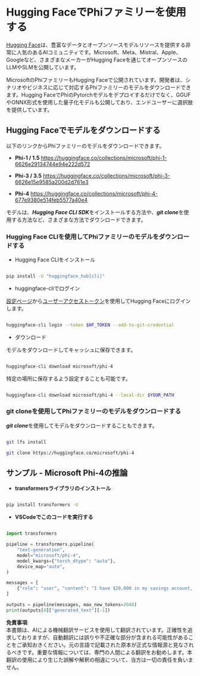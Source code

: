 # **Hugging FaceでPhiファミリーを使用する**

[Hugging Face](https://huggingface.co/)は、豊富なデータとオープンソースモデルリソースを提供する非常に人気のあるAIコミュニティです。Microsoft、Meta、Mistral、Apple、Googleなど、さまざまなメーカーがHugging Faceを通じてオープンソースのLLMやSLMを公開しています。

MicrosoftのPhiファミリーもHugging Faceで公開されています。開発者は、シナリオやビジネスに応じて対応するPhiファミリーのモデルをダウンロードできます。Hugging FaceでPhiのPytorchモデルをデプロイするだけでなく、GGUFやONNX形式を使用した量子化モデルも公開しており、エンドユーザーに選択肢を提供しています。

## **Hugging Faceでモデルをダウンロードする**

以下のリンクからPhiファミリーのモデルをダウンロードできます。

- **Phi-1 / 1.5** https://huggingface.co/collections/microsoft/phi-1-6626e29134744e94e222d572

- **Phi-3 / 3.5** https://huggingface.co/collections/microsoft/phi-3-6626e15e9585a200d2d761e3

- **Phi-4** https://huggingface.co/collections/microsoft/phi-4-677e9380e514feb5577a40e4

モデルは、***Hugging Face CLI SDK***をインストールする方法や、***git clone***を使用する方法など、さまざまな方法でダウンロードできます。

### **Hugging Face CLIを使用してPhiファミリーのモデルをダウンロードする**

- Hugging Face CLIをインストール

```bash

pip install -U "huggingface_hub[cli]"

```

- huggingface-cliでログイン

[設定ページ](https://huggingface.co/settings/tokens)から[ユーザーアクセストークン](https://huggingface.co/docs/hub/security-tokens)を使用してHugging Faceにログインします。

```bash

huggingface-cli login --token $HF_TOKEN --add-to-git-credential

```

- ダウンロード

モデルをダウンロードしてキャッシュに保存できます。

```bash

huggingface-cli download microsoft/phi-4

```

特定の場所に保存するよう設定することも可能です。

```bash

huggingface-cli download microsoft/phi-4 --local-dir $YOUR_PATH

```

### **git cloneを使用してPhiファミリーのモデルをダウンロードする**

***git clone***を使用してモデルをダウンロードすることもできます。

```bash

git lfs install

git clone https://huggingface.co/microsoft/phi-4

```

## **サンプル - Microsoft Phi-4の推論**

- **transformersライブラリのインストール**

```bash

pip install transformers -U

```

- **VSCodeでこのコードを実行する**

```python

import transformers

pipeline = transformers.pipeline(
    "text-generation",
    model="microsoft/phi-4",
    model_kwargs={"torch_dtype": "auto"},
    device_map="auto",
)

messages = [
    {"role": "user", "content": "I have $20,000 in my savings account, where I receive a 4% profit per year and payments twice a year. Can you please tell me how long it will take for me to become a millionaire? Also, can you please explain the math step by step as if you were explaining it to an uneducated person?"},
]

outputs = pipeline(messages, max_new_tokens=2048)
print(outputs[0]["generated_text"][-1])

```

**免責事項**:  
本書類は、AIによる機械翻訳サービスを使用して翻訳されています。正確性を追求しておりますが、自動翻訳には誤りや不正確な部分が含まれる可能性があることをご承知おきください。元の言語で記載された原本が正式な情報源と見なされるべきです。重要な情報については、専門の人間による翻訳をお勧めします。本翻訳の使用により生じた誤解や解釈の相違について、当方は一切の責任を負いません。